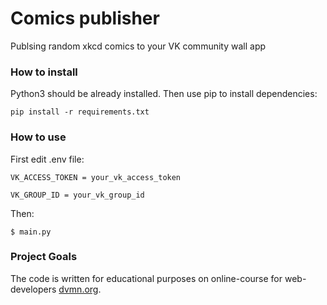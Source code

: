 # Comics publisher

Publsing random xkcd comics to your VK community wall app

### How to install

Python3 should be already installed. Then use pip to install dependencies:

```
pip install -r requirements.txt
```

### How to use

First edit .env file:

`VK_ACCESS_TOKEN = your_vk_access_token`

`VK_GROUP_ID = your_vk_group_id`

Then:

```
$ main.py
```


### Project Goals

The code is written for educational purposes on online-course for web-developers [dvmn.org](https://dvmn.org/).
